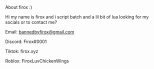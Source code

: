  About firox :)

 Hi my name is firox and i script batch and a lil bit of lua looking for my socials or to contact me?

 Email: bannedbyfirox@gmail.com

 Discord: Firox#0001

 Tiktok: firox.xyz

 Roblox: FiroxLuvChickenWings
